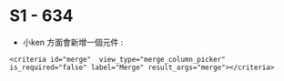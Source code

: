 # S1 - 634

* 小ken 方面會新增一個元件 :

```markup
<criteria id="merge"  view_type="merge_column_picker" is_required="false" label="Merge" result_args="merge"></criteria>
```



